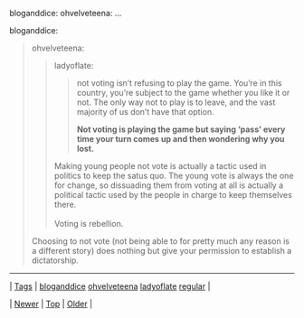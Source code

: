 <!--
title: bloganddice
date: 2020-06-28T15:27:00.078Z
tags: bloganddice, ohvelveteena, ladyoflate, regular
-->


bloganddice: ohvelveteena: ...

<p>bloganddice:</p>

<blockquote><p>ohvelveteena:</p>

<blockquote><p>ladyoflate:</p>

<blockquote><p>not voting isn’t refusing to play the game. You’re in this country, you’re subject to the game whether you like it or not. The only way not to play is to leave, and the vast majority of us don’t have that option.</p><p><b>Not voting is playing the game but saying ‘pass’ every time your turn comes up and then wondering why you lost.<br/></b></p></blockquote>

<p>Making young people not vote is actually a tactic used in politics to keep the satus quo. The young vote is always the one for change, so dissuading them from voting at all is actually a political tactic used by the people in charge to keep themselves there. <br/><br/>Voting is rebellion.</p></blockquote>

<p>Choosing to not vote (not being able to for pretty much any reason is a different story) does nothing but give your permission to establish a dictatorship.</p></blockquote>

<!--BOTTOM-POST-NAVIGATION-->
---

| [Tags](tags.md) | [bloganddice](tag-bloganddice.md) [ohvelveteena](tag-ohvelveteena.md) [ladyoflate](tag-ladyoflate.md) [regular](tag-regular.md) |

| [Newer](117923286334.md) | [Top](index.md) | [Older](117933266427.md) |
